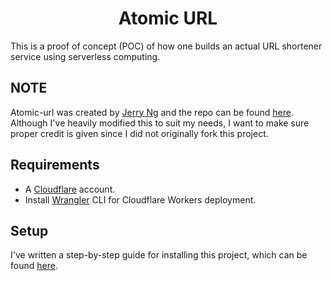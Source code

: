 <h1 align="center"><strong>Atomic URL</strong></h1>

This is a proof of concept (POC) of how one builds an actual URL shortener service using serverless computing. 

## NOTE

Atomic-url was created by [Jerry Ng](https://github.com/ngshiheng) and the repo can be found [here](https://github.com/ngshiheng/atomic-url). Although I've heavily modified this to suit my needs, I want to make sure proper credit is given since I did not originally fork this project.

## Requirements

-   A [Cloudflare](https://www.cloudflare.com/) account.
-   Install [Wrangler](https://github.com/cloudflare/wrangler#installation) CLI for Cloudflare Workers deployment.

## Setup

I've written a step-by-step guide for installing this project, which can be found [here](https://gist.github.com/1cefe77478d41bf470f07a84143899e5).
